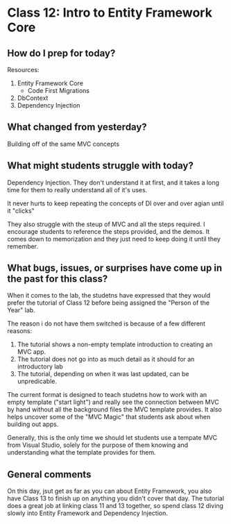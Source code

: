 # Class 12: Intro to Entity Framework Core

## How do I prep for today?
Resources:

1. Entity Framework Core
   - Code First Migrations
3. DbContext
2. Dependency Injection

## What changed from yesterday? 
Building off of the same MVC concepts

## What might students struggle with today?  
Dependency Injection. They don't understand it at first, and it takes a long
time for them to really understand all of it's uses. 

It never hurts to keep repeating the concepts of DI over and over agian
until it "clicks"

They also struggle with the steup of MVC and all the steps required. I encourage students
to reference the steps provided, and the demos. It comes down to memorization and they
just need to keep doing it until they remember. 

## What bugs, issues, or surprises have come up in the past for this class?
When it comes to the lab, the studetns have expressed that they would prefer the 
tutorial of Class 12 before being assigned the "Person of the Year" lab.

The reason i do not have them switched is because of a few different reasons:
1. The tutorial shows a non-empty template introduction to creating an MVC app. 
2. The tutorial does not go into as much detail as it should for an introductory lab
3. The tutorial, depending on when it was last updated, can be unpredicable. 

The current format is designed to teach studetns how to work with an empty template ("start light")
and really see the connection between MVC by hand without all the background files the MVC template
provides. It also helps uncover some of the "MVC Magic" that students ask about when building out apps.

Generally, this is the only time we should let students use a tempate MVC from Visual Studio, solely
for the purpose of them knowing and understanding what the template provides for them.

## General comments

On this day, jsut get as far as you can about Entity Framework, you also have Class 13 to finish up on
anything you didn't cover that day. The tutorial does a great job at linking class 11 and 13 together, so
spend class 12 diving slowly into Entity Framework and Dependency Injection. 
